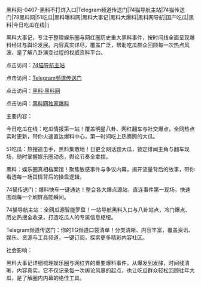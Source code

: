 #
黑料网-0407-黑料不打烊入口|Telegram频道传送门|74猫导航主站|74猫传送门|78黑料网|51吃瓜|黑料曝料网|黑料大事记|黑料大爆料|黑料网导航|国产吃瓜|黑料|今日吃瓜在线|lj

黑料大事记，专注于整理娱乐圈与网红圈历史重大黑料事件，按时间线全面呈现爆料经过与舆论发展。内容真实详尽，覆盖广泛，帮助吃瓜群众回顾每一次热点风波，是了解八卦演变过程的权威资料平台。


点击访问：<a href="https://74mao.com/">74猫导航主站</a>

点击访问：<a href="https://74mao.com/">Telegram频道传送门</a>

点击访问：<a href="https://qfwfg.pages.dev/">黑料·黑料网</a>

点击访问：<a href="https://haef.pages.dev/">黑料网独家爆料</a>


主要内容：


今日吃瓜在线：吃瓜情报第一站！覆盖明星八卦、网红翻车与社交爆点，全网热点实时更新，带你火速直达爆料中心，第一时间吃上热腾腾的大瓜。

51吃瓜：热搜追击手，黑料集散地！日更全网话题大瓜，锁定绯闻主角与翻车现场，随时掌握娱乐圈动态，舆论节奏全拿捏。

黑料：娱乐圈真相档案馆！聚焦敏感事件与争议内幕，揭开流量背后的故事，带你看透每一场舆情背后的操盘逻辑。

74猫传送门：爆料快车一键通达！整合各大爆点源站，直连事件第一现场，快速围观每一个刷屏高能瞬间。

74猫导航主站：全网瓜源智能罗盘！一站导航黑料入口与八卦站点，冷门爆点、历史热搜全收录，打造吃瓜人的专属信息枢纽。

Telegram频道传送门：你的TG频道口袋清单！分类清晰、内容丰富，覆盖资讯、娱乐、资源与工具频道，一键订阅，探索更多精彩内容社区。


社会影响：

黑料大事记详细梳理娱乐圈与网红界的重要爆料事件，从爆发到发酵，时间线清晰，内容真实。它不仅记录每一次舆论风暴的起点，也让吃瓜群众轻松回顾往年大瓜，是了解圈内内幕的绝佳工具。

<span style="display:none;">[Canonical link](）</span>

